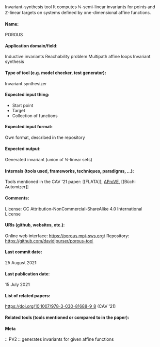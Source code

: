 Invariant-synthesis tool
It computes $\mathbb{N}$-semi-linear invariants for points and $\mathbb{Z}$-linear targets on systems defined by one-dimensional affine functions.

#### Name:
POROUS

#### Application domain/field:
Inductive invariants
Reachability problem
Multipath affine loops
Invariant synthesis

#### Type of tool (e.g. model checker, test generator):
Invariant synthesizer

#### Expected input thing:
- Start point
- Target
- Collection of functions

#### Expected input format:
Own format, described in the repository

#### Expected output:
Generated invariant (union of $\mathbb{N}$-linear sets)

#### Internals (tools used, frameworks, techniques, paradigms, ...):
Tools mentioned in the CAV '21 paper: [[FLATA]], [AProVE](AProVE.md), [[Büchi Automizer]]

#### Comments:
License: CC Attribution-NonCommercial-ShareAlike 4.0 International License

#### URIs (github, websites, etc.):
Online web interface: https://porous.mpi-sws.org/
Repository: https://github.com/davidjpurser/porous-tool

#### Last commit date:
25 August 2021

#### Last publication date:
15 July 2021

#### List of related papers:
https://doi.org/10.1007/978-3-030-81688-9_8 (CAV '21)

#### Related tools (tools mentioned or compared to in the paper):

#### Meta
:: PV2 :: generates invariants for given affine functions